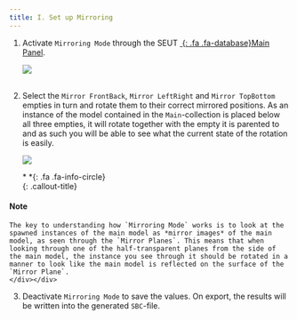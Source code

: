 ```yaml
---
title: I. Set up Mirroring
---
```

1. Activate `Mirroring Mode` through the SEUT [*&nbsp;*{: .fa .fa-database}Main Panel](/modding-reference/reference/tools/3d-modelling/seut/main-panel#mirroring-mode).

    ![](/modding-reference/assets/images/tutorials/seut/mirroring_setup.png)
<br><br/>

2. Select the `Mirror FrontBack`, `Mirror LeftRight` and `Mirror TopBottom` empties in turn and rotate them to their correct mirrored positions. As an instance of the model contained in the `Main`-collection is placed below all three empties, it will rotate together with the empty it is parented to and as such you will be able to see what the current state of the rotation is easily.

    ![](/modding-reference/assets/images/tutorials/seut/mirroring_rotate.png)

    <div class="callout-block callout-info"><div class="icon-holder">*&nbsp;*{: .fa .fa-info-circle}
    </div><div class="content">
    {: .callout-title}
#### Note
    The key to understanding how `Mirroring Mode` works is to look at the spawned instances of the main model as *mirror images* of the main model, as seen through the `Mirror Planes`. This means that when looking through one of the half-transparent planes from the side of the main model, the instance you see through it should be rotated in a manner to look like the main model is reflected on the surface of the `Mirror Plane`.
    </div></div>

3. Deactivate `Mirroring Mode` to save the values. On export, the results will be written into the generated `SBC`-file.
    
<br><br/>